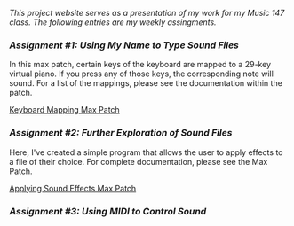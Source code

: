 *This project website serves as a presentation of my work for my Music 147 class.
The following entries are my weekly assingments.*

### *Assignment #1: Using My Name to Type Sound Files*
In this max patch, certain keys of the keyboard are mapped to a 29-key virtual piano.
If you press any of those keys, the corresponding note will sound. For a list of the
mappings, please see the documentation within the patch.

[Keyboard Mapping Max Patch](https://drive.google.com/file/d/1q_1lXc3VSCH0plDOBqq51CG0JHGjLNpI/view?usp=sharing)

### *Assignment #2: Further Exploration of Sound Files*
Here, I've created a simple program that allows the user to apply effects to a file 
of their choice. For complete documentation, please see the Max Patch.

[Applying Sound Effects Max Patch](https://drive.google.com/file/d/1jUcd-a-b6NjdkqQLSMygsadQr7f-qVuj/view?usp=sharing)

### *Assignment #3: Using MIDI to Control Sound*

